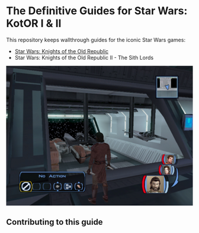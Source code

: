 # The Definitive Guides for Star Wars: KotOR I & II

This repository keeps wallthrough guides for the iconic Star Wars games:

- [Star Wars: Knights of the Old Republic](./kotor/walkthrough/000_Index.md)
- Star Wars: Knights of the Old Republic II - The Sith Lords

![](kotor/resources/images/screenshots/levEbonHawk.png)

## Contributing to this guide
